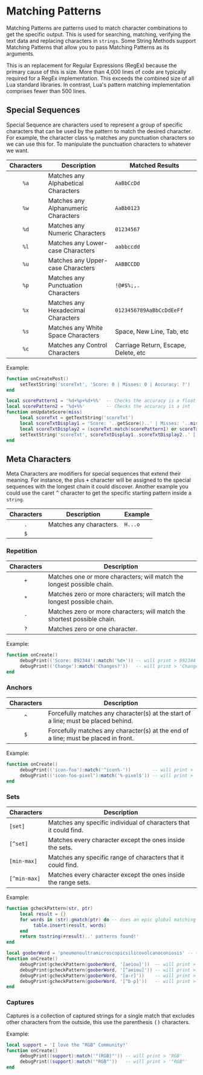 # Matching Patterns
Matching Patterns are patterns used to match character combinations to get the specific output. This is used for searching, matching, verifying the text data and replacing characters in `strings`. Some String Methods support Matching Patterns that allow you to pass Matching Patterns as its arguments.

This is an replacement for Regular Expressions (RegEx) because the primary cause of this is size. More than 4,000 lines of code are typically required for a RegEx implementation. This exceeds the combined size of all Lua standard libraries. In contrast, Lua's pattern matching implementation comprises fewer than 500 lines.

## Special Sequences
Special Sequence are characters used to represent a group of specific characters that can be used by the pattern to match the desired character. For example, the character class `%p` matches any punctuation characters so we can use this for. To manipulate the punctuation characters to whatever we want.

| Characters | Description                         | Matched Results                      |
|:----------:|-------------------------------------|--------------------------------------|
|    `%a`    | Matches any Alphabetical Characters | `AaBbCcDd`                           |
|    `%w`    | Matches any Alphanumeric Characters | `AaBb0123`                           |
|    `%d`    | Matches any Numeric Characters      | `01234567`                           |
|    `%l`    | Matches any Lower-case Characters   | `aabbccdd`                           |
|    `%u`    | Matches any Upper-case Characters   | `AABBCCDD`                           |
|    `%p`    | Matches any Punctuation Characters  | `!@#$%;,.`                           |
|    `%x`    | Matches any Hexadecimal Characters  | `0123456789AaBbCcDdEeFf`             |
|    `%s`    | Matches any White Space Characters  | Space, New Line, Tab, etc            |
|    `%c`    | Matches any Control Characters      | Carriage Return, Escape, Delete, etc |


Example:
```lua
function onCreatePost()
     setTextString('scoreTxt', 'Score: 0 | Misses: 0 | Accuracy: ?')
end

local scorePattern1 = '%d+%p+%d+%%'  -- Checks the accuracy is a float | '%d+%p+%d+%%' > '99.45%'
local scorePattern2 = '%d+%%'        -- Checks the accuracy is a int   | '%d+%%' > '100%'
function onUpdateScore(miss)
     local scoreTxt = getTextString('scoreTxt')
     local scoreTxtDisplay1 = 'Score: '..getScore()..' | Misses: '..miss..' | Accuracy: '
     local scoreTxtDisplay2 = (scoreTxt:match(scorePattern1) or scoreTxt:match(scorePattern2))
     setTextString('scoreTxt', scoreTxtDisplay1..scoreTxtDisplay2..' ['..ratingFC..']')
end
```

## Meta Characters
Meta Characters are modifiers for special sequences that extend their meaning. For instance, the plus <kbd>+</kbd> character will be assigned to the special sequences with the longest chain it could discover. Another example you could use the caret <kbd>^</kbd> character to get the specific starting pattern inside a `string`.

| Characters | Description             | Example |
|:----------:|-------------------------|---------|
|    `.`     | Matches any characters. | `H...o` |
|    `$`     |                         |         |

### Repetition
| Characters | Description                                                              |
|:----------:|--------------------------------------------------------------------------|
|    `+`     | Matches one or more characters; will match the longest possible chain.   |
|    `*`     | Matches zero or more characters; will match the longest possible chain.  |
|    `-`     | Matches zero or more characters; will match the shortest possible chain. |
|    `?`     | Matches zero or one character.                                           |

Example:
```lua
function onCreate()
     debugPrint(('Score: 892344'):match('%d+')) -- will print > 892344
     debugPrint(('Change'):match('Changes?'))   -- will print > 'Change'
end
```

### Anchors
| Characters | Description                                                                        |
|:----------:|------------------------------------------------------------------------------------|
|    `^`     | Forcefully matches any character(s) at the start of a line; must be placed behind. |
|    `$`     | Forcefully matches any character(s) at the end of a line; must be placed in front. |

Example:
```lua
function onCreate()
     debugPrint(('icon-foo'):match('^icon%-'))        -- will print > 'icon-'
     debugPrint(('icon-foo-pixel'):match('%-pixel$')) -- will print > '-pixel'
end
```

### Sets
| Characters   | Description                                                       |
|:-------------|-------------------------------------------------------------------|
| `[set]`      | Matches any specific individual of characters that it could find. |
| `[^set]`     | Matches every character except the ones inside the sets.          |
| `[min-max]`  | Matches any specific range of characters that it could find.      |
| `[^min-max]` | Matches every character except the ones inside the range sets.    |

Example:
```lua
function gcheckPattern(str, ptr)
     local result = {}
     for words in (str):gmatch(ptr) do -- does an epic global matching
          table.insert(result, words)
     end
     return tostring(#result)..' patterns found!'
end

local gooberWord = 'pneumonoultramicroscopicsilicovolcanoconiosis' -- this is a real word
function onCreate()
     debugPrint(gcheckPattern(gooberWord, '[aeiou]'))  -- will print > '20 patterns found!'
     debugPrint(gcheckPattern(gooberWord, '[^aeiou]')) -- will print > '25 patterns found!'
     debugPrint(gcheckPattern(gooberWord, '[a-r]'))    -- will print > '37 patterns found!'
     debugPrint(gcheckPattern(gooberWord, '[^b-p]'))   -- will print > '12 patterns found!'
end
```

### Captures
Captures is a collection of captured strings for a single match that excludes other characters from the outside, this use the parenthesis <kbd>()</kbd> characters.

Example:
```lua
local support = 'I love the "RGB" Community!'
function onCreate()
     debugPrint((support):match('"(RGB)"')) -- will print > 'RGB'
     debugPrint((support):match('"RGB"'))   -- will print > '"RGB"'
end
```